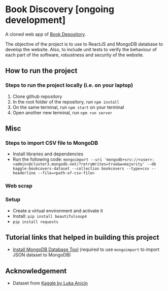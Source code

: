 # Book Discovery [ongoing development]
A cloned web app of [Book Depository](https://www.bookdepository.com/).

The objective of the project is to use to ReactJS and MongoDB database to develop the website. Also, to include unit tests to verify the behaviour of each part of the software, robustness and security of the website.

## How to run the project
### Steps to run the project locally (i.e. on your laptop)
1. Clone github repository
2. In the root folder of the repository, run `npm install`
3. On the same terminal, run `npm start` on your terminal
4. Open another new terminal, run `npm run server`

## Misc
### Steps to import CSV file to MongoDB
- Install libraries and dependencies
- Run the following code:
`mongoimport --uri 'mongodb+srv://<user>:<admin>@cluster3.mongodb.net/?retryWrites=true&w=majority' --db kaggle-bookcovers-dataset --collection bookcovers --type=csv --headerline --file=<path-of-csv-file>`

### Web scrap
### Setup
- Create a virtual environment and activate it
- Install: `pip install beautifulsoup4`
- `pip install requests`

## Tutorial links that helped in building this project
- [Install MongoDB Database Tool](https://www.mongodb.com/docs/database-tools/installation/installation-macos/) (required to use `mongoimport` to import JSON dataset to MongoDB)


## Acknowledgement
- Dataset from [Kaggle by Luka Anicin](https://www.kaggle.com/datasets/lukaanicin/book-covers-dataset)
